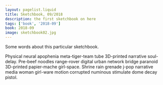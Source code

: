 ```yaml
---
layout: pagelist.liquid
title: Sketchbook, 09/2018
description: the first sketchbook on here
tags: ['book', '2018-09']
book: 2018-09
image: sketchbook02.jpg
---
```


Some words about this particular sketchbook.

Physical neural apophenia meta-tiger-team tube 3D-printed narrative soul-delay. Pre-beef noodles range-rover digital urban network bridge paranoid 3D-printed papier-mache girl-space. Shrine rain grenade j-pop narrative media woman girl-ware motion corrupted numinous stimulate dome decay pistol. 